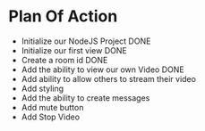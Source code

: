 # Plan Of Action

- Initialize our NodeJS Project DONE
- Initialize our first view DONE
- Create a room id DONE
- Add the ability to view our own Video DONE
- Add ability to allow others to stream their video
- Add styling
- Add the ability to create messages
- Add mute button
- Add Stop Video